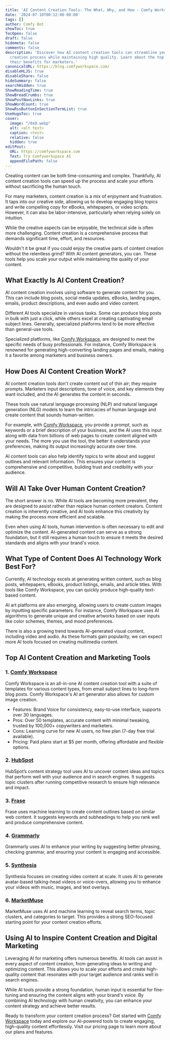 ```yaml
---
title: 'AI Content Creation Tools: The What, Why, and How - Comfy Workspace'
date: '2024-07-10T00:12:00-00:00'
tags: []
author: Comfy Bot
showToc: true
TocOpen: false
draft: false
hidemeta: false
comments: false
description: 'Discover how AI content creation tools can streamline your content
  creation process while maintaining high quality. Learn about the top AI tools and
  their benefits for marketers.'
canonicalURL: https://blog.comfyworkspace.com/
disableHLJS: true
disableShare: false
hideSummary: false
searchHidden: true
ShowReadingTime: true
ShowBreadCrumbs: true
ShowPostNavLinks: true
ShowWordCount: true
ShowRssButtonInSectionTermList: true
UseHugoToc: true
cover:
  image: "/0x0.webp"
  alt: <alt text>
  caption: <text>
  relative: false
  hidden: true
editPost:
  URL: https://comfyworkspace.com
  Text: Try Comfyworkspace AI
  appendFilePath: false
---
```


Creating content can be both time-consuming and complex. Thankfully, AI content creation tools can speed up the process and scale your efforts without sacrificing the human touch.

For many marketers, content creation is a mix of enjoyment and frustration. It taps into our creative side, allowing us to develop engaging blog topics and write compelling copy for eBooks, whitepapers, or video scripts. However, it can also be labor-intensive, particularly when relying solely on intuition.

While the creative aspects can be enjoyable, the technical side is often more challenging. Content creation is a comprehensive process that demands significant time, effort, and resources.

Wouldn't it be great if you could enjoy the creative parts of content creation without the relentless grind? With AI content generators, you can. These tools help you scale your output while maintaining the quality of your content.

## What Exactly Is AI Content Creation?

AI content creation involves using software to generate content for you. This can include blog posts, social media updates, eBooks, landing pages, emails, product descriptions, and even audio and video content.

Different AI tools specialize in various tasks. Some can produce blog posts in bulk with just a click, while others excel at creating captivating email subject lines. Generally, specialized platforms tend to be more effective than general-use tools.

Specialized platforms, like [Comfy Workspace](https://comfyworkspace.com/prices), are designed to meet the specific needs of busy professionals. For instance, Comfy Workspace is renowned for generating high-converting landing pages and emails, making it a favorite among marketers and business owners.

## How Does AI Content Creation Work?

AI content creation tools don't create content out of thin air; they require prompts. Marketers input descriptions, tone of voice, and key elements they want included, and the AI generates the content in seconds.

These tools use natural language processing (NLP) and natural language generation (NLG) models to learn the intricacies of human language and create content that sounds human-written.

For example, with [Comfy Workspace](https://comfyworkspace.com/prices), you provide a prompt, such as keywords or a brief description of your business, and the AI uses this input along with data from billions of web pages to create content aligned with your needs. The more you use the tool, the better it understands your preferences, making its output increasingly accurate over time.

AI content tools can also help identify topics to write about and suggest outlines and relevant information. This ensures your content is comprehensive and competitive, building trust and credibility with your audience.

## Will AI Take Over Human Content Creation?

The short answer is no. While AI tools are becoming more prevalent, they are designed to assist rather than replace human content creators. Content creation is inherently creative, and AI tools enhance this creativity by making the process more efficient and scalable.

Even when using AI tools, human intervention is often necessary to edit and optimize the content. AI-generated content can serve as a strong foundation, but it still requires a human touch to ensure it meets the desired standards and aligns with your brand's voice.

## What Type of Content Does AI Technology Work Best For?

Currently, AI technology excels at generating written content, such as blog posts, whitepapers, eBooks, product listings, emails, and article titles. With tools like Comfy Workspace, you can quickly produce high-quality text-based content.

AI art platforms are also emerging, allowing users to create custom images by inputting specific parameters. For instance, Comfy Workspace uses AI algorithms to generate unique and creative artworks based on user inputs like color schemes, themes, and mood preferences.

There is also a growing trend towards AI-generated visual content, including video and audio. As these formats gain popularity, we can expect more AI tools focused on creating multimedia content.

## Top AI Content Creation and Marketing Tools

### 1. [Comfy Workspace](https://comfyworkspace.com/prices)

Comfy Workspace is an all-in-one AI content creation tool with a suite of templates for various content types, from email subject lines to long-form blog posts. Comfy Workspace's AI art generator also allows for custom image creation.

- Features: Brand Voice for consistency, easy-to-use interface, supports over 30 languages.
- Pros: Over 50 templates, accurate content with minimal tweaking, trusted by 100,000+ copywriters and marketers.
- Cons: Learning curve for new AI users, no free plan (7-day free trial available).
- Pricing: Paid plans start at $5 per month, offering affordable and flexible options.

### 2. [HubSpot](https://www.hubspot.com/)

HubSpot’s content strategy tool uses AI to uncover content ideas and topics that perform well with your audience and in search engines. It suggests topic clusters after running competitive research to ensure high relevance and impact.

### 3. [Frase](https://www.frase.io/)

Frase uses machine learning to create content outlines based on similar web content. It suggests keywords and subheadings to help you rank well and produce comprehensive content.

### 4. [Grammarly](https://www.grammarly.com/)

Grammarly uses AI to enhance your writing by suggesting better phrasing, checking grammar, and ensuring your content is engaging and accessible.

### 5. [Synthesia](https://www.synthesia.io/)

Synthesia focuses on creating video content at scale. It uses AI to generate avatar-based talking-head videos or voice-overs, allowing you to enhance your videos with music, images, and text overlays.

### 6. [MarketMuse](https://www.marketmuse.com/)

MarketMuse uses AI and machine learning to reveal search terms, topic clusters, and categories to target. This provides a strong SEO-focused starting point for your content creation efforts.

## Using AI to Inspire Content Creation and Digital Marketing

Leveraging AI for marketing offers numerous benefits. AI tools can assist in every aspect of content creation, from generating ideas to writing and optimizing content. This allows you to scale your efforts and create high-quality content that resonates with your target audience and ranks well in search engines.

While AI tools provide a strong foundation, human input is essential for fine-tuning and ensuring the content aligns with your brand's voice. By combining AI technology with human creativity, you can enhance your content strategy and achieve better results.

Ready to transform your content creation process? Get started with [Comfy Workspace](https://comfyworkspace.com/prices) today and explore our AI-powered tools to create engaging, high-quality content effortlessly. Visit our pricing page to learn more about our plans and features.